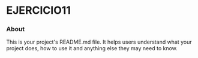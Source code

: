 EJERCICIO11
===========

### About

This is your project's README.md file. It helps users understand what your
project does, how to use it and anything else they may need to know.